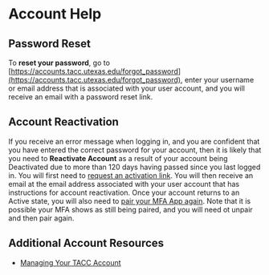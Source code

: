 # Account Help

## Password Reset

To **reset your password**, go to [https://accounts.tacc.utexas.edu/forgot_password](https://accounts.tacc.utexas.edu/forgot_password), enter your username or email address that is associated with your user account, and you will receive an email with a password reset link. 

## Account Reactivation

If you receive an error message when logging in, and you are confident that you have entered the correct password for your account, then it is likely that you need to **Reactivate Account** as a result of your account being Deactivated due to more than 120 days having passed since you last logged in. You will first need to [request an activation link](https://accounts.tacc.utexas.edu/activate). You will then receive an email at the email address associated with your user account that has instructions for account reactivation. Once your account returns to an Active state, you will also need to [pair your MFA App again](https://tacc.utexas.edu/portal/account). Note that it is possible your MFA shows as still being paired, and you will need ot unpair and then pair again. 

## Additional Account Resources

- [Managing Your TACC Account](https://docs.tacc.utexas.edu/basics/accounts/)
